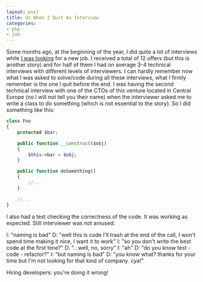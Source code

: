 ```yaml
---
layout: post
title: On When I Quit An Interview
categories:
- php
- job
---
```


Some months ago, at the beginning of the year, I did quite a lot of interviews while [I was looking](http://dlondero.it/php/symfony2/job/2014/01/15/looking-for-a-new-opportunity.html) for a new job. I received a total of 12 offers (but this is another story) and for half of them I had on average 3-4 technical interviews with different levels of interviewers.
I can hardly remember now what I was asked to solve/code during all these interviews, what I firmly remember is the one I quit before the end. I was having the second technical interview with one of the CTOs of this venture located in Central Europe (no I will not tell you their name) when the interviewer asked me to write a class to do something (which is not essential to the story). So I did something like this:

```php
class Foo
{
	protected $bar;

	public function __construct($obj)
	{
		$this->bar = $obj;
	}

	public function doSomething()
	{
		//...
	}

	//...
}
``` 

I also had a test checking the correctness of the code. It was working as expected. Still interviewer was not amused: 

I: "naming is bad"
D: "well this is code I'll trash at the end of the call, I won't spend time making it nice, I want it to work"
I: "so you don't write the best code at the first time?"
D: "...well, no, sorry"
I: "ah"
D: "do you know test - code - refactor?"
I: "but naming is bad"
D: "you know what? thanks for your time but I'm not looking for that kind of company. cya!"

Hiring developers: you're doing it wrong!